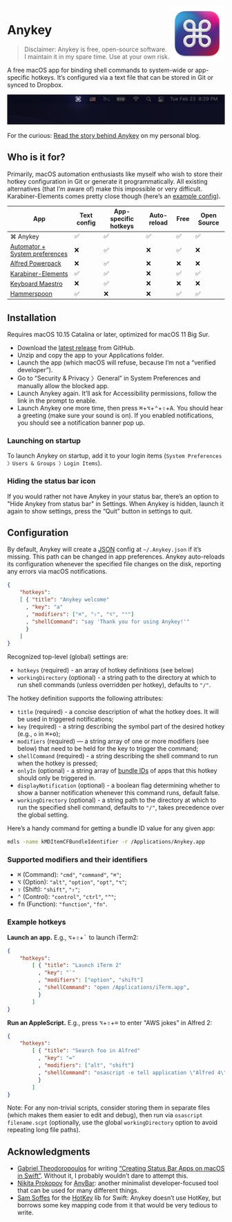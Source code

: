 <img src="Anykey/Assets.xcassets/AppIcon.appiconset/Icon-MacOS-128x128@2x.png" width="128" alt="Anykey App Icon" title="Anykey" align="right" style="background-color: #fff;">

# Anykey

> Disclaimer: Anykey is free, open-source software. I maintain it in my spare time. Use at your own risk.

A free macOS app for binding shell commands to system-wide or app-specific hotkeys. It’s configured via a text file that can be stored in Git or synced to Dropbox.

![Screenshot](/Screenshots/status_bar.png)

For the curious: [Read the story behind Anykey](https://temochka.com/blog/posts/2021/02/26/anykey.html) on my personal blog.

## Who is it for?

Primarily, macOS automation enthusiasts like myself who wish to store their hotkey configuration in Git or generate it programmatically. All existing alternatives (that I’m aware of) make this impossible or very difficult.
Karabiner-Elements comes pretty close though (here’s an [example config](https://gist.github.com/temochka/e2a765eed2175baad6d774471fc27e3e)).

| App                                | Text config | App-specific hotkeys | Auto-reload | Free | Open Source |
|------------------------------------|-------------|----------------------|-------------|------|-------------|
| ⌘ Anykey                           |      ✅     |     ✅                |     ✅      |  ✅  |      ✅      |
| [Automator + System preferences][] |      ❌     |     ✅                |     ❌      |  ✅  |      ❌      |
| [Alfred Powerpack][]               |      ❌     |     ✅                |     ❌      |  ❌  |      ❌      |
| [Karabiner-Elements][]             |      ✅     |     ✅                |     ❌      |  ✅  |      ✅      |
| [Keyboard Maestro][]               |      ❌     |     ✅                |     ❌      |  ❌  |      ❌      |
| [Hammerspoon][]                    |      ✅     |     ❌                |     ❌      |  ✅  |      ✅      |

[Automator + System preferences]: https://appleinsider.com/articles/18/03/14/how-to-create-keyboard-shortcuts-to-launch-apps-in-macos-using-automator
[Alfred Powerpack]: https://www.alfredapp.com/workflows/
[Keyboard Maestro]: https://www.keyboardmaestro.com/main/
[Hammerspoon]: http://www.hammerspoon.org
[Karabiner-Elements]: https://karabiner-elements.pqrs.org

## Installation

Requires macOS 10.15 Catalina or later, optimized for macOS 11 Big Sur.

* Download the [latest release](https://github.com/temochka/Anykey/releases/latest) from GitHub.
* Unzip and copy the app to your Applications folder.
* Launch the app (which macOS will refuse, because I’m not a “verified developer”).
* Go to “Security & Privacy 〉General” in System Preferences and manually allow the blocked app.
* Launch Anykey again. It’ll ask for Accessibility permissions, follow the link in the prompt to enable.
* Launch Anykey one more time, then press <kbd>⌘</kbd>+<kbd>⌥</kbd>+<kbd>⌃</kbd>+<kbd>⇧</kbd>+<kbd>A</kbd>. You should hear a greeting (make sure your sound is on). If you enabled notifications, you should see a notification banner pop up.

### Launching on startup

To launch Anykey on startup, add it to your login items (`System Preferences 〉Users & Groups 〉Login Items`).

### Hiding the status bar icon

If you would rather not have Anykey in your status bar, there’s an option to "Hide Anykey from status bar" in Settings. When Anykey is hidden, launch it again to show settings, press the “Quit” button in settings to quit.

## Configuration

By default, Anykey will create a [JSON](https://en.wikipedia.org/wiki/JSON) config at `~/.Anykey.json` if it’s missing. This path can be changed in app preferences. Anykey auto-reloads its configuration whenever the specified file changes on the disk, reporting any errors via macOS notifications.

```json
{
    "hotkeys":
    [ { "title": "Anykey welcome"
      , "key": "a"
      , "modifiers": ["⌘", "⇧", "⌥", "⌃"]
      , "shellCommand": "say 'Thank you for using Anykey!'"
      }
    ]
}
```

Recognized top-level (global) settings are:

* `hotkeys` (required) - an array of hotkey definitions (see below)
* `workingDirectory` (optional) - a string path to the directory at which to run shell commands (unless overridden per hotkey), defaults to `"/"`.

The hotkey definition supports the following attributes:

* `title` (required) - a concise description of what the hotkey does. It will be used in triggered notifications;
* `key` (required) - a string describing the symbol part of the desired hotkey (e.g., `o` in <kbd>⌘+o</kbd>);
* `modifiers` (required) — a string array of one or more modifiers (see below) that need to be held for the key to trigger the command;
* `shellCommand` (required) - a string describing the shell command to run when the hotkey is pressed;
* `onlyIn` (optional) - a string array of [bundle IDs](https://developer.apple.com/documentation/appstoreconnectapi/bundle_ids) of apps that this hotkey should only be triggered in.
* `displayNotification` (optional) - a boolean flag determining whether to show a banner notification whenever this command runs, default false.
* `workingDirectory` (optional) - a string path to the directory at which to run the specified shell command, defaults to `"/"`, takes precedence over the global setting.

Here’s a handy command for getting a bundle ID value for any given app:

```bash
mdls -name kMDItemCFBundleIdentifier -r /Applications/Anykey.app
```

### Supported modifiers and their identifiers

* <kbd>⌘</kbd> (Command): `"cmd"`, `"command"`, `"⌘"`;
* <kbd>⌥</kbd> (Option): `"alt"`, `"option"`, `"opt"`, `"⌥"`;
* <kbd>⇧</kbd> (Shift): `"shift"`, `"⇧"`;
* <kbd>⌃</kbd> (Control): `"control"`, `"ctrl"`, `"^"`;
* <kbd>fn</kbd> (Function): `"function"`, `"fn"`.

### Example hotkeys

**Launch an app.** E.g., <kbd>⌥</kbd>+<kbd>⇧</kbd>+<kbd>`</kbd> to launch iTerm2:

```json
{
    "hotkeys":
        [ { "title": "Launch iTerm 2"
          , "key": "`"
          , "modifiers": ["option", "shift"]
          , "shellCommand": "open /Applications/iTerm.app",
          }
        ]
}
```

**Run an AppleScript.** E.g., press <kbd>⌥</kbd>+<kbd>⇧</kbd>+<kbd>=</kbd> to enter "AWS jokes" in Alfred 2:

```json
{
    "hotkeys":
        [ { "title": "Search foo in Alfred"
          , "key": "="
          , "modifiers": ["alt", "shift"]
          , "shellCommand": "osascript -e tell application \"Alfred 4\" to search \"AWS jokes\"",
          }
        ]
}
```

Note: For any non-trivial scripts, consider storing them in separate files (which makes them easier to edit and debug), then run via `osascript filename.scpt` (optionally, use the global `workingDirectory` option to avoid repeating long file paths).

## Acknowledgments

* [Gabriel Theodoropoulos](https://serialcoder.dev/) for writing [“Creating Status Bar Apps on macOS in Swift”](https://www.appcoda.com/macos-status-bar-apps/). Without it, I probably wouldn’t dare to attempt this.
* [Nikita Prokopov](https://tonsky.me) for [AnyBar](https://github.com/tonsky/AnyBar): another minimalist developer-focused tool that can be used for many different things.
* [Sam Soffes](https://github.com/soffes) for the [HotKey](https://github.com/soffes/HotKey) lib for Swift: Anykey doesn’t use HotKey, but borrows some key mapping code from it that would be very tedious to write.
